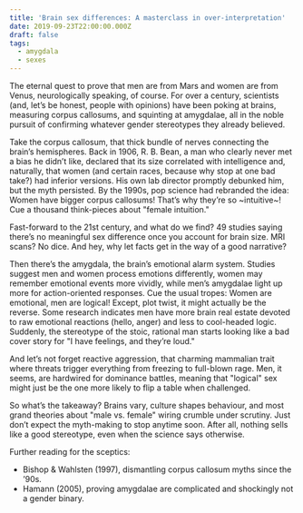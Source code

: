 ```yaml
---
title: 'Brain sex differences: A masterclass in over-interpretation'
date: 2019-09-23T22:00:00.000Z
draft: false
tags:
  - amygdala
  - sexes
---
```


The eternal quest to prove that men are from Mars and women are from Venus, neurologically speaking, of course. For over a century, scientists (and, let’s be honest, people with opinions) have been poking at brains, measuring corpus callosums, and squinting at amygdalae, all in the noble pursuit of confirming whatever gender stereotypes they already believed.

Take the corpus callosum, that thick bundle of nerves connecting the brain’s hemispheres. Back in 1906, R. B. Bean, a man who clearly never met a bias he didn’t like, declared that its size correlated with intelligence and, naturally, that women (and certain races, because why stop at one bad take?) had inferior versions. His own lab director promptly debunked him, but the myth persisted. By the 1990s, pop science had rebranded the idea: Women have bigger corpus callosums! That’s why they’re so \~intuitive\~! Cue a thousand think-pieces about "female intuition."

Fast-forward to the 21st century, and what do we find? 49 studies saying there’s no meaningful sex difference once you account for brain size. MRI scans? No dice. And hey, why let facts get in the way of a good narrative?

Then there’s the amygdala, the brain’s emotional alarm system. Studies suggest men and women process emotions differently, women may remember emotional events more vividly, while men’s amygdalae light up more for action-oriented responses. Cue the usual tropes: Women are emotional, men are logical! Except, plot twist, it might actually be the reverse. Some research indicates men have more brain real estate devoted to raw emotional reactions (hello, anger) and less to cool-headed logic. Suddenly, the stereotype of the stoic, rational man starts looking like a bad cover story for "I have feelings, and they’re loud."

And let’s not forget reactive aggression, that charming mammalian trait where threats trigger everything from freezing to full-blown rage. Men, it seems, are hardwired for dominance battles, meaning that "logical" sex might just be the one more likely to flip a table when challenged.

So what’s the takeaway? Brains vary, culture shapes behaviour, and most grand theories about "male vs. female" wiring crumble under scrutiny. Just don’t expect the myth-making to stop anytime soon. After all, nothing sells like a good stereotype, even when the science says otherwise.

Further reading for the sceptics:

* Bishop & Wahlsten (1997), dismantling corpus callosum myths since the ’90s.
* Hamann (2005), proving amygdalae are complicated and shockingly not a gender binary.
